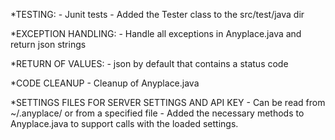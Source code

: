 *TESTING:
    - Junit tests
    - Added the Tester class to the src/test/java dir 
    
*EXCEPTION HANDLING:
    - Handle all exceptions in Anyplace.java and return json strings
    
*RETURN OF VALUES:
    - json by default that contains a status code
   
*CODE CLEANUP
    - Cleanup of Anyplace.java
    
*SETTINGS FILES FOR SERVER SETTINGS AND API KEY
    - Can be read from ~/.anyplace/ or from a specified file
    - Added the necessary methods to Anyplace.java to support calls with the loaded settings.